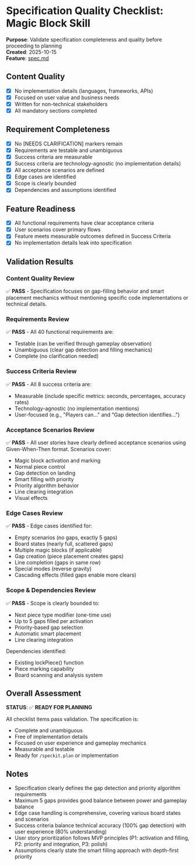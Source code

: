 # Specification Quality Checklist: Magic Block Skill

**Purpose**: Validate specification completeness and quality before proceeding to planning  
**Created**: 2025-10-15  
**Feature**: [spec.md](../spec.md)

## Content Quality

- [x] No implementation details (languages, frameworks, APIs)
- [x] Focused on user value and business needs
- [x] Written for non-technical stakeholders
- [x] All mandatory sections completed

## Requirement Completeness

- [x] No [NEEDS CLARIFICATION] markers remain
- [x] Requirements are testable and unambiguous
- [x] Success criteria are measurable
- [x] Success criteria are technology-agnostic (no implementation details)
- [x] All acceptance scenarios are defined
- [x] Edge cases are identified
- [x] Scope is clearly bounded
- [x] Dependencies and assumptions identified

## Feature Readiness

- [x] All functional requirements have clear acceptance criteria
- [x] User scenarios cover primary flows
- [x] Feature meets measurable outcomes defined in Success Criteria
- [x] No implementation details leak into specification

## Validation Results

### Content Quality Review
✅ **PASS** - Specification focuses on gap-filling behavior and smart placement mechanics without mentioning specific code implementations or technical details.

### Requirements Review
✅ **PASS** - All 40 functional requirements are:
- Testable (can be verified through gameplay observation)
- Unambiguous (clear gap detection and filling mechanics)
- Complete (no clarification needed)

### Success Criteria Review
✅ **PASS** - All 8 success criteria are:
- Measurable (include specific metrics: seconds, percentages, accuracy rates)
- Technology-agnostic (no implementation mentions)
- User-focused (e.g., "Players can..." and "Gap detection identifies...")

### Acceptance Scenarios Review
✅ **PASS** - All user stories have clearly defined acceptance scenarios using Given-When-Then format. Scenarios cover:
- Magic block activation and marking
- Normal piece control
- Gap detection on landing
- Smart filling with priority
- Priority algorithm behavior
- Line clearing integration
- Visual effects

### Edge Cases Review
✅ **PASS** - Edge cases identified for:
- Empty scenarios (no gaps, exactly 5 gaps)
- Board states (nearly full, scattered gaps)
- Multiple magic blocks (if applicable)
- Gap creation (piece placement creates gaps)
- Line completion (gaps in same row)
- Special modes (reverse gravity)
- Cascading effects (filled gaps enable more clears)

### Scope & Dependencies Review
✅ **PASS** - Scope is clearly bounded to:
- Next piece type modifier (one-time use)
- Up to 5 gaps filled per activation
- Priority-based gap selection
- Automatic smart placement
- Line clearing integration

Dependencies identified:
- Existing lockPiece() function
- Piece marking capability
- Board scanning and analysis system

## Overall Assessment

**STATUS**: ✅ **READY FOR PLANNING**

All checklist items pass validation. The specification is:
- Complete and unambiguous
- Free of implementation details
- Focused on user experience and gameplay mechanics
- Measurable and testable
- Ready for `/speckit.plan` or implementation

## Notes

- Specification clearly defines the gap detection and priority algorithm requirements
- Maximum 5 gaps provides good balance between power and gameplay balance
- Edge case handling is comprehensive, covering various board states and scenarios
- Success criteria balance technical accuracy (100% gap detection) with user experience (80% understanding)
- User story prioritization follows MVP principles (P1: activation and filling, P2: priority and integration, P3: polish)
- Assumptions clearly state the smart filling approach with depth-first priority
